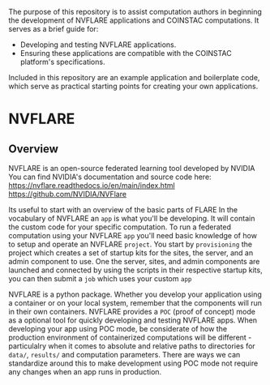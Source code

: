 The purpose of this repository is to assist computation authors in beginning the development of NVFLARE applications and COINSTAC computations. It serves as a brief guide for:

- Developing and testing NVFLARE applications.
- Ensuring these applications are compatible with the COINSTAC platform's specifications.

Included in this repository are an example application and boilerplate code, which serve as practical starting points for creating your own applications.

# NVFLARE
## Overview
NVFLARE is an open-source federated learning tool developed by NVIDIA
You can find NVIDIA's documentation and source code here:
https://nvflare.readthedocs.io/en/main/index.html
https://github.com/NVIDIA/NVFlare


Its useful to start with an overview of the basic parts of FLARE
In the vocabulary of NVFLARE an `app` is what you'll be developing. It will contain the custom code for your specific computation.
To run a federated computation using your NVFLARE `app` you'll need basic knowledge of how to setup and operate an NVFLARE `project`.
You start by `provisioning` the project which creates a set of startup kits for the sites, the server, and an admin component to use.
One the server, sites, and admin components are launched and connected by using the scripts in their respective startup kits, you can then submit a `job` which uses your custom `app`

NVFLARE is a python package. Whether you develop your application using a container or on your local system, remember that the components will run in their own containers.
NVFLARE provides a `POC` (proof of concept) mode as a optional tool for quickly developing and testing NVFLARE apps. When developing your app using POC mode, be considerate of how the production environment of containerized computations will be different - particulalry when it comes to absolute and relative paths to directories for `data/`,  `results/` and computation parameters.
There are ways we can standardize around this to make development using POC mode not require any changes when an app runs in production.
